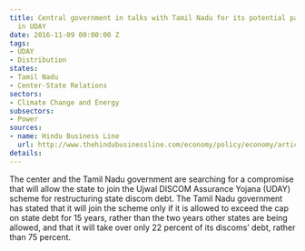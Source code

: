 ```yaml
---
title: Central government in talks with Tamil Nadu for its potential participation
  in UDAY
date: 2016-11-09 00:00:00 Z
tags:
- UDAY
- Distribution
states:
- Tamil Nadu
- Center-State Relations
sectors:
- Climate Change and Energy
subsectors:
- Power
sources:
- name: Hindu Business Line
  url: http://www.thehindubusinessline.com/economy/policy/economy/article9301284.ece
details: 
---
```


The center and the Tamil Nadu government are searching for a compromise that will allow the state to join the Ujwal DISCOM Assurance Yojana (UDAY) scheme for restructuring state discom debt. The Tamil Nadu government has stated that it will join the scheme only if it is allowed to exceed the cap on state debt for 15 years, rather than the two years other states are being allowed, and that it will take over only 22 percent of its discoms’ debt, rather than 75 percent.
